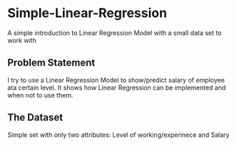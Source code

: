 # Simple-Linear-Regression
A simple introduction to Linear Regression Model with a small data set to work with

## Problem Statement
I try to use a Linear Regression Model to show/predict salary of employee ata certain level.
It shows how Linear Regression can be implemented and when not to use them.

## The Dataset
Simple set with only two attributes: Level of working/experinece and Salary
